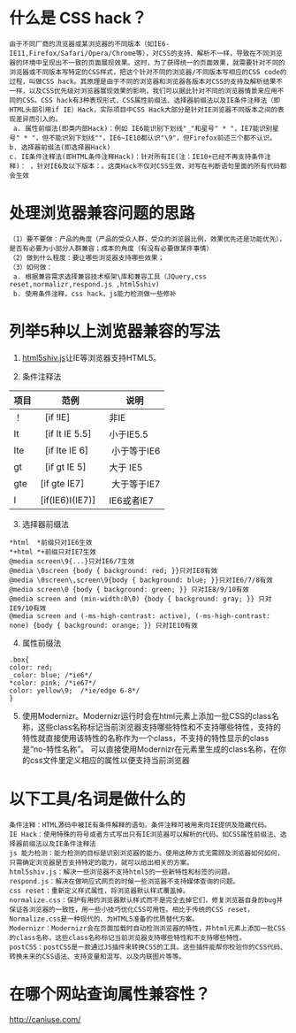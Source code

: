 # 什么是 CSS hack？
```
由于不同厂商的流览器或某浏览器的不同版本（如IE6-IE11,Firefox/Safari/Opera/Chrome等），对CSS的支持、解析不一样，导致在不同浏览器的环境中呈现出不一致的页面展现效果。这时，为了获得统一的页面效果，就需要针对不同的浏览器或不同版本写特定的CSS样式，把这个针对不同的浏览器/不同版本写相应的CSS code的过程，叫做CSS hack。其原理是由于不同的浏览器和浏览器各版本对CSS的支持及解析结果不一样，以及CSS优先级对浏览器展现效果的影响，我们可以据此针对不同的浏览器情景来应用不同的CSS。CSS hack有3种表现形式，CSS属性前缀法、选择器前缀法以及IE条件注释法（即HTML头部引用if IE）Hack，实际项目中CSS Hack大部分是针对IE浏览器不同版本之间的表现差异而引入的。
 a. 属性前缀法(即类内部Hack)：例如 IE6能识别下划线"_"和星号" * "，IE7能识别星号" * "，但不能识别下划线""，IE6~IE10都认识"\9"，但Firefox前述三个都不认识。
b. 选择器前缀法(即选择器Hack)
c. IE条件注释法(即HTML条件注释Hack)：针对所有IE(注：IE10+已经不再支持条件注释)： ，针对IE6及以下版本：。这类Hack不仅对CSS生效，对写在判断语句里面的所有代码都会生效
```
# 处理浏览器兼容问题的思路
```
（1）要不要做：产品的角度（产品的受众人群，受众的浏览器比例，效果优先还是功能优先），是否有必要为小部分人群兼容；成本的角度（有没有必要做某件事情）
（2）做到什么程度：要让哪些浏览器支持哪些效果；
（3）如何做：
 a. 根据兼容需求选择兼容技术框架\库和兼容工具（JQuery,css reset,normalizr,respond.js ,html5shiv)
 b. 使用条件注释，css hack，js能力检测做一些修补
```
# 列举5种以上浏览器兼容的写法

1. [html5shiv.js](https://github.com/aFarkas/html5shiv)让IE等浏览器支持HTML5。

2. 条件注释法

|项目|   范例|   说明|
|----|----|----|
|！|   [if !IE]|   非IE|
|It|   [if It IE 5.5]|   小于IE5.5|
|Ite|   [if Ite IE 6]|    小于等于IE6|
|gt|   [if gt IE 5]|   大于 IE5|
|gte|   [if gte IE7]|    大于等于IE7|
|I|  [if(IE6)I(IE7)]|   IE6或者IE7|

3. 选择器前缀法
```
*html  *前缀只对IE6生效
*+html *+前缀只对IE7生效
@media screen\9{...}只对IE6/7生效
@media \0screen {body { background: red; }}只对IE8有效
@media \0screen\,screen\9{body { background: blue; }}只对IE6/7/8有效
@media screen\0 {body { background: green; }} 只对IE8/9/10有效
@media screen and (min-width:0\0) {body { background: gray; }} 只对IE9/10有效
@media screen and (-ms-high-contrast: active), (-ms-high-contrast: none) {body { background: orange; }} 只对IE10有效
```
4. 属性前缀法
```
.box{
color: red;
_color: blue; /*ie6*/
*color: pink; /*ie67*/
color: yellow\9;  /*ie/edge 6-8*/
}
```
5. 使用Modernizr。Modernizr运行时会在html元素上添加一批CSS的class名称，这些class名称标记当前浏览器支持哪些特性和不支持哪些特性，支持的特性就直接使用该特性的名称作为一个class，不支持的特性显示的class是“no-特性名称”。
可以直接使用Modernizr在元素里生成的class名称，在你的css文件里定义相应的属性以便支持当前浏览器
# 以下工具/名词是做什么的
```
条件注释：HTML源码中被IE有条件解释的语句。条件注释可被用来向IE提供及隐藏代码。
IE Hack：使用特殊的符号或者方式写出只有IE浏览器可以解析的代码，如CSS属性前缀法、选择器前缀法以及IE条件注释法
js 能力检测：能力检测的目标是识别浏览器的能力。使用这种方式无需顾及浏览器如何如何，只需确定浏览器是否支持特定的能力，就可以给出相关的方案。
html5shiv.js：解决一些浏览器不支持html5的一些新特性和标签的问题。
respond.js：解决在做响应式网页的时候一些浏览器不支持媒体查询的问题。
css reset：重新定义样式属性，将浏览器默认样式覆盖掉。
normalize.css：保护有用的浏览器默认样式而不是完全去掉它们，修复浏览器自身的bug并保证各浏览器的一致性，用一些小技巧优化CSS可用性。相比于传统的CSS reset，Normalize.css是一种现代的、为HTML5准备的优质替代方案。
Modernizr：Modernizr会在页面加载时自动检测浏览器的特性，并html元素上添加一批CSS的class名称，这些class名称标记当前浏览器支持哪些特性和不支持哪些特性。
postCSS：postCSS是一款通过JS插件来转换CSS的工具。这些插件能帮你校验你的CSS代码、转换未来的CSS语法、支持变量和混写、以及内联图片等等。
```
# 在哪个网站查询属性兼容性？
http://caniuse.com/
